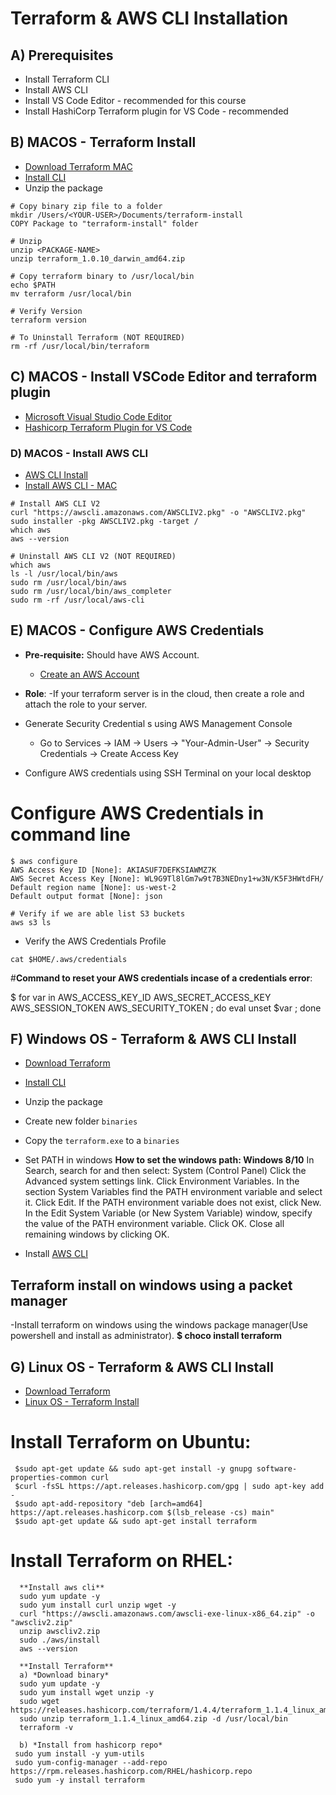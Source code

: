 # Terraform & AWS CLI Installation

## A) Prerequisites
- Install Terraform CLI
- Install AWS CLI
- Install VS Code Editor - recommended for this course
- Install HashiCorp Terraform plugin for VS Code - recommended


## B) MACOS - Terraform Install
- [Download Terraform MAC](https://www.terraform.io/downloads.html)
- [Install CLI](https://learn.hashicorp.com/tutorials/terraform/install-cli)
- Unzip the package
```
# Copy binary zip file to a folder
mkdir /Users/<YOUR-USER>/Documents/terraform-install
COPY Package to "terraform-install" folder

# Unzip
unzip <PACKAGE-NAME>
unzip terraform_1.0.10_darwin_amd64.zip

# Copy terraform binary to /usr/local/bin
echo $PATH
mv terraform /usr/local/bin

# Verify Version
terraform version

# To Uninstall Terraform (NOT REQUIRED)
rm -rf /usr/local/bin/terraform
```

## C) MACOS - Install VSCode Editor and terraform plugin
- [Microsoft Visual Studio Code Editor](https://code.visualstudio.com/download)
- [Hashicorp Terraform Plugin for VS Code](https://marketplace.visualstudio.com/items?itemName=HashiCorp.terraform)


### D) MACOS - Install AWS CLI
- [AWS CLI Install](https://docs.aws.amazon.com/cli/latest/userguide/cli-chap-install.html)
- [Install AWS CLI - MAC](https://docs.aws.amazon.com/cli/latest/userguide/install-cliv2-mac.html#cliv2-mac-install-cmd)

```
# Install AWS CLI V2
curl "https://awscli.amazonaws.com/AWSCLIV2.pkg" -o "AWSCLIV2.pkg"
sudo installer -pkg AWSCLIV2.pkg -target /
which aws
aws --version

# Uninstall AWS CLI V2 (NOT REQUIRED)
which aws
ls -l /usr/local/bin/aws
sudo rm /usr/local/bin/aws
sudo rm /usr/local/bin/aws_completer
sudo rm -rf /usr/local/aws-cli
```


## E) MACOS - Configure AWS Credentials
- **Pre-requisite:** Should have AWS Account.
  - [Create an AWS Account](https://portal.aws.amazon.com/billing/signup?nc2=h_ct&src=header_signup&redirect_url=https%3A%2F%2Faws.amazon.com%2Fregistration-confirmation#/start)

- **Role**:
-If your terraform server is in the cloud, then create a role and attach the role to your server.


- Generate Security Credential s using AWS Management Console
  - Go to Services -> IAM -> Users -> "Your-Admin-User" -> Security Credentials -> Create Access Key
- Configure AWS credentials using SSH Terminal on your local desktop

# **Configure AWS Credentials in command line**
```
$ aws configure
AWS Access Key ID [None]: AKIASUF7DEFKSIAWMZ7K
AWS Secret Access Key [None]: WL9G9Tl8lGm7w9t7B3NEDny1+w3N/K5F3HWtdFH/
Default region name [None]: us-west-2
Default output format [None]: json

# Verify if we are able list S3 buckets
aws s3 ls
```
- Verify the AWS Credentials Profile
```
cat $HOME/.aws/credentials
```
#**Command to reset your AWS credentials incase of a credentials error**:

$ for var in AWS_ACCESS_KEY_ID AWS_SECRET_ACCESS_KEY AWS_SESSION_TOKEN AWS_SECURITY_TOKEN ; do eval unset $var ; done

## F) Windows OS - Terraform & AWS CLI Install
- [Download Terraform](https://www.terraform.io/downloads.html)
- [Install CLI](https://learn.hashicorp.com/tutorials/terraform/install-cli)
- Unzip the package
- Create new folder `binaries`
- Copy the `terraform.exe` to a `binaries`
- Set PATH in windows
   **How to set the windows path: Windows 8/10**
          In Search, search for and then select:
          System (Control Panel)
          Click the Advanced system settings link.
          Click Environment Variables.
          In the section System Variables find the PATH environment variable and select it.
          Click Edit. If the PATH environment variable does not exist, click New.
          In the Edit System Variable (or New System Variable) window, specify the value of the PATH environment variable.
          Click OK. Close all remaining windows by clicking OK.

- Install [AWS CLI](https://docs.aws.amazon.com/cli/latest/userguide/cli-chap-install.html)

## Terraform install on windows using a packet manager
-Install terraform on windows using the windows package manager(Use powershell and install as administrator).
    **$ choco install terraform**

## G) Linux OS - Terraform & AWS CLI Install
- [Download Terraform](https://www.terraform.io/downloads.html)
- [Linux OS - Terraform Install](https://learn.hashicorp.com/tutorials/terraform/install-cli)

# Install Terraform on Ubuntu:
     $sudo apt-get update && sudo apt-get install -y gnupg software-properties-common curl
     $curl -fsSL https://apt.releases.hashicorp.com/gpg | sudo apt-key add -
     $sudo apt-add-repository "deb [arch=amd64] https://apt.releases.hashicorp.com $(lsb_release -cs) main"
     $sudo apt-get update && sudo apt-get install terraform

# Install Terraform on RHEL:
      **Install aws cli**
      sudo yum update -y
      sudo yum install curl unzip wget -y  
      curl "https://awscli.amazonaws.com/awscli-exe-linux-x86_64.zip" -o "awscliv2.zip"
      unzip awscliv2.zip
      sudo ./aws/install
      aws --version

      **Install Terraform**
      a) *Download binary*
      sudo yum update -y
      sudo yum install wget unzip -y
      sudo wget https://releases.hashicorp.com/terraform/1.4.4/terraform_1.1.4_linux_amd64.zip
      sudo unzip terraform_1.1.4_linux_amd64.zip -d /usr/local/bin
      terraform -v

      b) *Install from hashicorp repo*
     sudo yum install -y yum-utils
     sudo yum-config-manager --add-repo https://rpm.releases.hashicorp.com/RHEL/hashicorp.repo
     sudo yum -y install terraform

